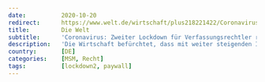 ```yaml
---
date:          2020-10-20
redirect:      https://www.welt.de/wirtschaft/plus218221422/Coronavirus-Zweiter-Lockdown-fuer-Verfassungsrechtler-rechtswidrig.html
title:         Die Welt
subtitle:      'Coronavirus: Zweiter Lockdown für Verfassungsrechtler rechtswidrig'
description:   'Die Wirtschaft befürchtet, dass mit weiter steigenden Infektionszahlen schon bald wieder bundesweit Geschäfte und Restaurants schließen müssen. Doch Verfassungsrechtler halten pauschale Maßnahmen wie im Frühjahr mittlerweile für unzulässig.'
country:       [DE]
categories:    [MSM, Recht]
tags:          [lockdown2, paywall]
---
```

